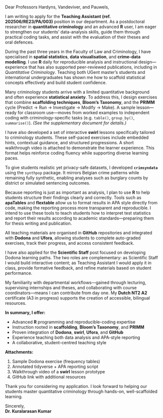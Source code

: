 Dear Professors Hardyns, Vandeviver, and Pauwels,

I am writing to apply for the **Teaching Assistant (ref. 202506/RE23/PA/003)** position in our department. As a postdoctoral researcher in **quantitative criminology** and an advanced **R** user, I am eager to strengthen our students’ data-analysis skills, guide them through practical coding tasks, and assist with the evaluation of their theses and oral defences.

During the past three years in the Faculty of Law and Criminology, I have specialised in **spatial statistics**, **data visualisation**, and **crime-data modelling**. I use **R** daily for reproducible analysis and instructional design—experience that has also supported peer-reviewed publications, including in *Quantitative Criminology*. Teaching both UGent master’s students and international undergraduates has shown me how to scaffold statistical concepts effectively and build student confidence.

Many criminology students arrive with a limited quantitative background and often experience **statistical anxiety**. To address this, I design exercises that combine **scaffolding techniques**, **Bloom’s Taxonomy**, and the **PRIMM** cycle (Predict → Run → Investigate → Modify → Make). A sample lesson—ready for classroom use—moves from worked examples to independent coding with criminology-specific tasks (e.g. `table()`, `group_by()`, `summarise()`). *(See the supplementary document for details.)*

I have also developed a set of interactive **swirl** lessons specifically tailored to criminology students. These self-paced exercises include embedded hints, contextual guidance, and structured progressions. A short walkthrough video is attached to demonstrate the learner experience. This format helps reinforce coding fluency while supporting diverse learning paces.

To give students realistic yet privacy-safe datasets, I developed **`crimsyndata`** using the `synthpop` package. It mirrors Belgian crime patterns while remaining fully synthetic, enabling analyses such as burglary counts by district or simulated sentencing outcomes.

Because reporting is just as important as analysis, I plan to use **R** to help students structure their findings clearly and correctly. Tools such as **apaTables** and **flextable** allow us to format results in APA style directly from code, making the reporting process more transparent and reproducible. I intend to use these tools to teach students how to interpret test statistics and report their results according to academic standards—preparing them for thesis writing and publication.

All teaching materials are organised in **GitHub** repositories and integrated with **Dodona** and **Ufora**, allowing students to complete auto-graded exercises, track their progress, and access consistent feedback.

I have also applied for the **Scientific Staff** post focused on developing Dodona learning paths. The two roles are complementary: as Scientific Staff I would build interactive content; as Teaching Assistant I would apply it in class, provide formative feedback, and refine materials based on student performance.

My familiarity with departmental workflows—gained through lecturing, supervising internships and theses, and collaborating with course coordinators—means I can contribute from day one. My **Dutch NT2 A2** certificate (A3 in progress) supports the creation of accessible, bilingual resources.

**In summary, I offer:**

- Advanced **R** programming and reproducible-coding expertise
- Instruction rooted in **scaffolding**, **Bloom’s Taxonomy**, and **PRIMM**
- Proven integration of **Dodona**, **swirl**, **Ufora**, and **GitHub**
- Experience teaching both data analysis and APA-style reporting
- A collaborative, student-centred teaching style

**Attachments:**

1. Sample Dodona exercise (frequency tables)
2. Annotated tidyverse + APA reporting script
3. Walkthrough video of a **swirl** lesson prototype
4. GitHub link with additional resources

Thank you for considering my application. I look forward to helping our students master quantitative criminology through hands-on, well-scaffolded learning.

Sincerely,  
**Dr. Kuralarasan Kumar**
